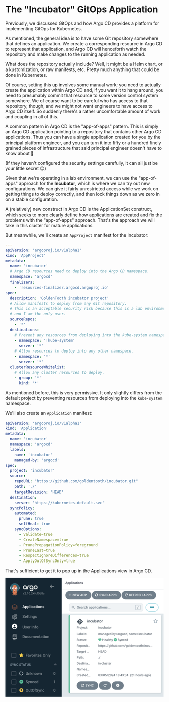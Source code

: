 # The "Incubator" GitOps Application

Previously, we discussed GitOps and how Argo CD provides a platform for implementing GitOps for Kubernetes.

As mentioned, the general idea is to have some Git repository somewhere that defines an application. We create a corresponding resource in Argo CD to represent that application, and Argo CD will henceforth watch the repository and make changes to the running application as needed.

What does the repository actually include? Well, it might be a Helm chart, or a kustomization, or raw manifests, etc. Pretty much anything that could be done in Kubernetes.

Of course, setting this up involves some manual work; you need to actually create the application within Argo CD and, if you want it to hang around, you need to presumably commit that resource to some version control system somewhere. We of course want to be careful who has access to that repository, though, and we might not want engineers to have access to Argo CD itself. So suddenly there's a rather uncomfortable amount of work and coupling in all of this.

A common pattern in Argo CD is the "app-of-apps" pattern. This is simply an Argo CD application pointing to a repository that contains other Argo CD applications. Thus you can have a single application created for you by the principal platform engineer, and you can turn it into fifty or a hundred finely grained pieces of infrastructure that said principal engineer doesn't have to know about 🙂

(If they haven't configured the security settings carefully, it can all just be your little secret 😉)

Given that we're operating in a lab environment, we can use the "app-of-apps" approach for the **Incubator**, which is where we can try out new configurations. We can give it fairly unrestricted access while we work on getting things to deploy correctly, and then lock things down as we zero in on a stable configuration.

A (relatively) new construct in Argo CD is the ApplicationSet construct, which seeks to more clearly define how applications are created and fix the problems with the "app-of-apps" approach. That's the approach we will take in this cluster for mature applications.

But meanwhile, we'll create an `AppProject` manifest for the Incubator:

```yaml
---
apiVersion: 'argoproj.io/v1alpha1'
kind: 'AppProject'
metadata:
  name: 'incubator'
  # Argo CD resources need to deploy into the Argo CD namespace.
  namespace: 'argocd'
  finalizers:
    - 'resources-finalizer.argocd.argoproj.io'
spec:
  description: 'GoldenTooth incubator project'
  # Allow manifests to deploy from any Git repository.
  # This is an acceptable security risk because this is a lab environment
  # and I am the only user.
  sourceRepos:
    - '*'
  destinations:
    # Prevent any resources from deploying into the kube-system namespace.
    - namespace: '!kube-system'
      server: '*'
    # Allow resources to deploy into any other namespace.
    - namespace: '*'
      server: '*'
  clusterResourceWhitelist:
    # Allow any cluster resources to deploy.
    - group: '*'
      kind: '*'
```

As mentioned before, this is very permissive. It only slightly differs from the default project by preventing resources from deploying into the `kube-system` namespace.

We'll also create an `Application` manifest:

```yaml
apiVersion: 'argoproj.io/v1alpha1'
kind: 'Application'
metadata:
  name: 'incubator'
  namespace: 'argocd'
  labels:
    name: 'incubator'
    managed-by: 'argocd'
spec:
  project: 'incubator'
  source:
    repoURL: "https://github.com/goldentooth/incubator.git"
    path: './'
    targetRevision: 'HEAD'
  destination:
    server: 'https://kubernetes.default.svc'
  syncPolicy:
    automated:
      prune: true
      selfHeal: true
    syncOptions:
      - Validate=true
      - CreateNamespace=true
      - PrunePropagationPolicy=foreground
      - PruneLast=true
      - RespectIgnoreDifferences=true
      - ApplyOutOfSyncOnly=true
```

That's sufficient to get it to pop up in the Applications view in Argo CD.

![Argo CD Incubator](./images/018_argocd_incubator.png)
